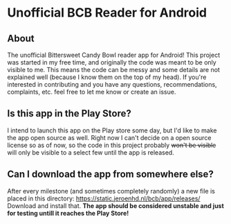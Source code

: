 # Unofficial BCB Reader for Android
## About
The unofficial Bittersweet Candy Bowl reader app for Android!
This project was started in my free time, and originally the code was meant to be only visible to me.
This means the code can be messy and some details are not explained well (because I know them on the top of my head).
If you're interested in contributing and you have any questions, recommendations, complaints, etc. feel free to let me know or create an issue.

## Is this app in the Play Store?
I intend to launch this app on the Play store some day, but I'd like to make the app open source as well.
Right now I can't decide on a open source license so as of now, so the code in this project probably ~~won't be visible~~ will only be visible to a select few until the app is released.

## Can I download the app from somewhere else?
After every milestone (and sometimes completely randomly) a new file is placed in this directory:
https://static.jeroenhd.nl/bcb/app/releases/
Download and install that. **The app should be considered unstable and just for testing untill it reaches the Play Store!**
